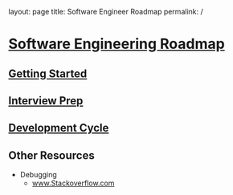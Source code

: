 layout: page
title: Software Engineer Roadmap
permalink: /

# [Software Engineering Roadmap](https://github.com/unboagable/software-engineering-roadmap/blob/master/README.md#software-engineering-roadmap)

## [Getting Started](https://github.com/unboagable/software-engineering-roadmap/blob/master/Getting%20Started.md#getting-started)

## [Interview Prep](https://github.com/unboagable/software-engineering-roadmap/blob/master/Interview%20Prep.md)

## [Development Cycle](https://github.com/unboagable/software-engineering-roadmap/blob/master/Development%20Cycle.md)
  
## Other Resources

* Debugging
  * www.Stackoverflow.com

